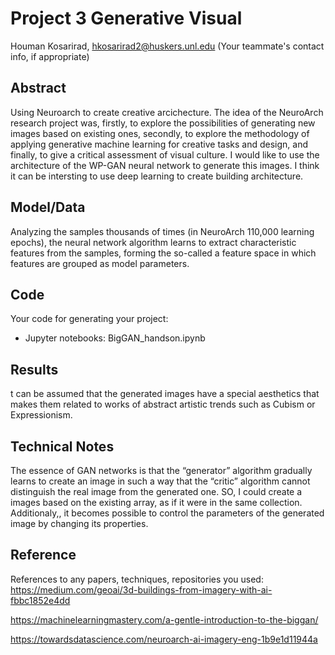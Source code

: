 # Project 3 Generative Visual

Houman Kosarirad, hkosarirad2@huskers.unl.edu
(Your teammate's contact info, if appropriate)

## Abstract
Using Neuroarch to create creative arcichecture. The idea of the NeuroArch research project was, firstly, to explore the possibilities of generating new images based on existing ones, secondly, to explore the methodology of applying generative machine learning for creative tasks and design, and finally, to give a critical assessment of visual culture. I would like to use the architecture of the WP-GAN neural network to generate this images. I think it can be intersting to use deep learning to create building architecture. 
## Model/Data

Analyzing the samples thousands of times (in NeuroArch 110,000 learning epochs), the neural network algorithm learns to extract characteristic features from the samples, forming the so-called a feature space in which features are grouped as model parameters.

## Code

Your code for generating your project:

- Jupyter notebooks: BigGAN_handson.ipynb

## Results
t can be assumed that the generated images have a special aesthetics that makes them related to works of abstract artistic trends such as Cubism or Expressionism.



## Technical Notes
The essence of GAN networks is that the “generator” algorithm gradually learns to create an image in such a way that the “critic” algorithm cannot distinguish the real image from the generated one. SO, I could create a images based on the existing array, as if it were in the same collection. Additionaly,, it becomes possible to control the parameters of the generated image by changing its properties.

## Reference

References to any papers, techniques, repositories you used:
https://medium.com/geoai/3d-buildings-from-imagery-with-ai-fbbc1852e4dd

https://machinelearningmastery.com/a-gentle-introduction-to-the-biggan/

https://towardsdatascience.com/neuroarch-ai-imagery-eng-1b9e1d11944a

